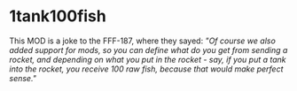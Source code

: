 # 1tank100fish

This MOD is a joke to the FFF-187, where they sayed: *"Of course we also added support for mods, so you can define what do you get from sending a rocket, and depending on what you put in the rocket - say, if you put a tank into the rocket, you receive 100 raw fish, because that would make perfect sense."*